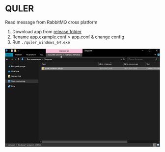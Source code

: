 # QULER
Read message from RabbitMQ cross platform  
1. Download app from [release folder](https://github.com/vmpartner/quler/releases)  
2. Rename app.example.conf > app.conf & change config
3. Run ``` ./quler_windows_64.exe ``` 

![Image of Yaktocat](img/v1.gif)
